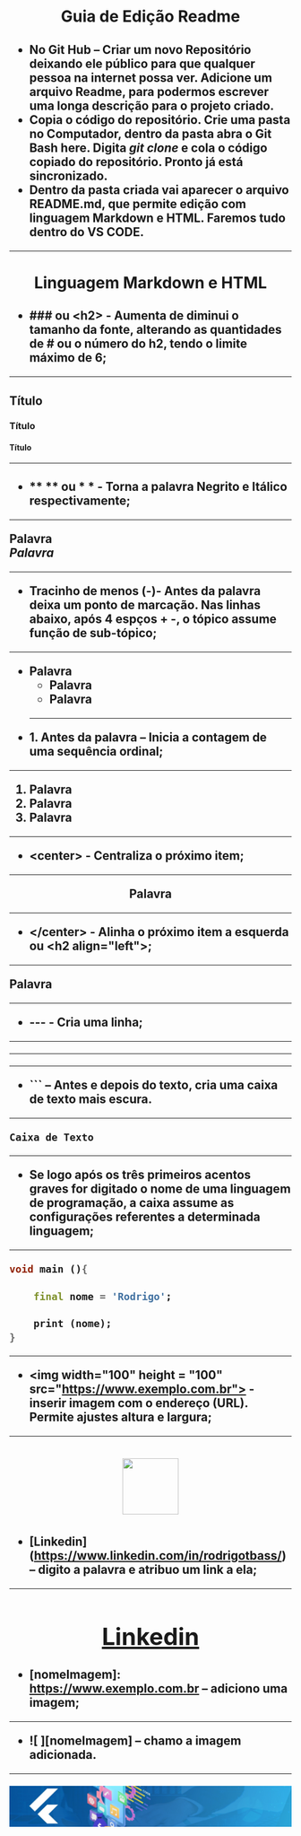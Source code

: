 
<h1 align="center"> 

**Guia de Edição Readme** 

<h2 align="left"> 

- **No Git Hub** – Criar um novo Repositório deixando ele público para que qualquer pessoa na internet possa ver. Adicione um arquivo Readme, para podermos escrever uma longa descrição para o projeto criado.
-	Copia o código do repositório. Crie uma pasta no Computador, dentro da pasta abra o **Git Bash here**. Digita *git clone* e cola o código copiado do repositório. **Pronto já está sincronizado**.
-	Dentro da pasta criada vai aparecer o arquivo **README.md**, que permite edição com linguagem **Markdown e HTML**. Faremos tudo dentro do **VS CODE**.

---
<h1 align="center"> 
Linguagem Markdown e HTML

<h2 align="left">

- **###** ou <**h2**> - Aumenta de diminui o tamanho da fonte, alterando as quantidades de **#** ou o número do **h2**, tendo o limite máximo de **6**;

---

## Título
### Título
#### Título

***
<h2 align="left">

- ** ** ou * * - Torna a palavra Negrito e Itálico respectivamente;
---
**Palavra**  
*Palavra*

---

- **Tracinho de menos (-)**- Antes da palavra deixa um ponto de marcação. Nas linhas abaixo, após 4 espços + **-**, o tópico assume função de sub-tópico;
---
- Palavra
    - Palavra
    - Palavra
    ---
- **1.**  **Antes da palavra** – Inicia a contagem de uma sequência ordinal;
---
1. Palavra
1. Palavra
1. Palavra
---

- **<**center**>** -  Centraliza o próximo item;
---
<center> Palavra </center>

---

- <**/center**> - Alinha o próximo item a esquerda ou <**h2 align="left"**>;
---
Palavra

---

- **---** -  Cria uma linha;
---
---
---
- **```** – Antes e depois do texto, cria uma caixa de texto mais escura. 
---
```
Caixa de Texto
```
---

- Se logo após os três primeiros acentos graves for digitado o nome de uma linguagem de programação, a caixa assume as configurações referentes a determinada linguagem;
---
``` dart
void main (){

    final nome = 'Rodrigo';

    print (nome);
}
```
---

- <**img** width="100" height = "100" src="https://www.exemplo.com.br"> - inserir imagem com o endereço (URL). Permite ajustes altura e largura;
---
<h1 align="center"> <img width="100" height = "100" src="https://www.vectorlogo.zone/logos/flutterio/flutterio-icon.svg">


<h2 align="left">

- **[Linkedin] (https://www.linkedin.com/in/rodrigotbass/)** – digito a palavra e atribuo um link a ela;
---
[<center><h1>Linkedin](https://www.linkedin.com/in/rodrigotbass/)</center>

<h2 align="left">

- **[**nomeImagem**]**: https://www.exemplo.com.br – adiciono uma imagem;
---
[nomeImagem]: https://github.com/RodrigoSaymon/Dart-Fundamentos/blob/main/src/assets/Banner-2.jpg?raw=true


- **![ ][**nomeImagem**]** – chamo a imagem adicionada.
---

![ ][nomeImagem]

